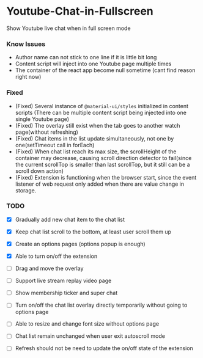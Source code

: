 # Youtube-Chat-in-Fullscreen
Show Youtube live chat when in full screen mode

### Know Issues

- Author name can not stick to one line if it is little bit long
- Content script will inject into one Youtube page multiple times
- The container of the react app become null sometime (cant find reason right now)

### Fixed

- (Fixed) Several instance of `@material-ui/styles` initialized in content scripts (There can be multiple content script being injected into one single Youtube page)
- (Fixed) The overlay still exist when the tab goes to another watch page(without refreshing)
- (Fixed) Chat items in the list update simultaneously, not one by one(setTimeout call in forEach)
- (Fixed) When chat list reach its max size, the scrollHeight of the container may decrease, causing scroll direction detector to fail(since the current scrollTop is smaller than last scrollTop, but it still can be a scroll down action)
- (Fixed) Extension is functioning when the browser start, since the event listener of web request only added when there are value change in storage.

### TODO

- [x] Gradually add new chat item to the chat list
- [x] Keep chat list scroll to the bottom, at least user scroll them up
- [x] Create an options pages (options popup is enough)
- [x] Able to turn on/off the extension
- [ ] Drag and move the overlay
- [ ] Support live stream replay video page
- [ ] Show membership ticker and super chat
- [ ] Turn on/off the chat list overlay directly temporarily without going to options page
- [ ] Able to resize and change font size without options page
- [ ] Chat list remain unchanged when user exit autoscroll mode
- [ ] Refresh should not be need to update the on/off state of the extension









